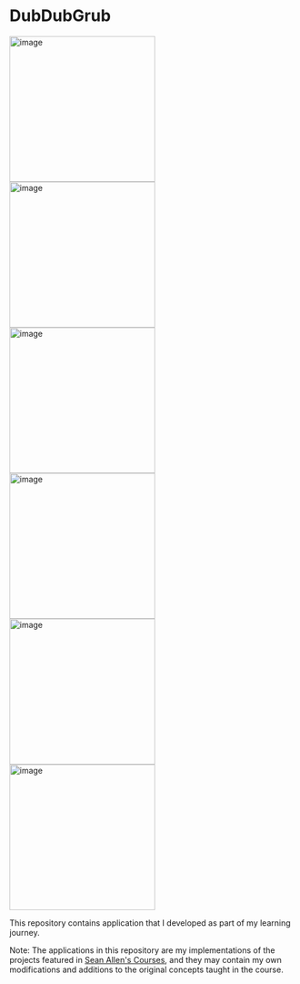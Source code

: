 # DubDubGrub

<img width="256" alt="image" src="https://github.com/wengriff/DubDubGrub/assets/53659533/d7171fca-2bd8-46be-b976-27c74c708822">
<img width="256" alt="image" src="https://github.com/wengriff/DubDubGrub/assets/53659533/619740eb-b2db-4d3f-ac28-3ebb414defc2">
<img width="256" alt="image" src="https://github.com/wengriff/DubDubGrub/assets/53659533/c6a153b5-0156-45a6-862c-5d077cb575e1">
<img width="256" alt="image" src="https://github.com/wengriff/DubDubGrub/assets/53659533/6af5482a-7652-4978-83ed-a060c08d66da">
<img width="256" alt="image" src="https://github.com/wengriff/DubDubGrub/assets/53659533/f2206b49-92af-4f4a-b39c-0062ee10d5ad">
<img width="256" alt="image" src="https://github.com/wengriff/DubDubGrub/assets/53659533/fc207134-a9ee-4d09-b286-9a6c8b96d4af">
 
This repository contains application that I developed as part of my learning journey.

Note: The applications in this repository are my implementations of the projects featured in [Sean Allen's Courses](https://www.youtube.com/@seanallen), and they may contain my own modifications and additions to the original concepts taught in the course.
